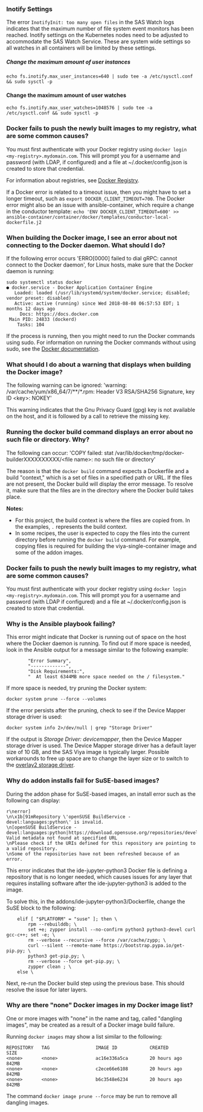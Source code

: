 ### Inotify Settings
The error `InotifyInit: too many open files` in the SAS Watch logs
indicates that the maximum number of file system event monitors has been
reached. Inotify settings on the Kubernetes nodes need to be adjusted to
accommodate the SAS Watch Service. These are system wide settings so all
watches in all containers will be limited by these settings.

##### Change the maximum amount of user instances
```
echo fs.inotify.max_user_instances=640 | sudo tee -a /etc/sysctl.conf && sudo sysctl -p
```

#### Change the maximum amount of user watches
```
echo fs.inotify.max_user_watches=1048576 | sudo tee -a /etc/sysctl.conf && sudo sysctl -p
```


### Docker fails to push the newly built images to my registry, what are some common causes?

You must first authenticate with your Docker registry using `docker login <my-registry>.mydomain.com`. This will prompt you for a username and password (with LDAP, if configured) and a file at ~/.docker/config.json is created to store that credential.

For information about registries, see [Docker Registry](https://docs.docker.com/registry/).

If a Docker error is related to a timeout issue, then you might have to set a longer timeout, such as `export DOCKER_CLIENT_TIMEOUT=700`. The Docker error might also be an issue with ansible-container, which require a change in the conductor template: `echo 'ENV DOCKER_CLIENT_TIMEOUT=600' >> ansible-container/container/docker/templates/conductor-local-dockerfile.j2`

### When building the Docker image, I see an error about not connecting to the Docker daemon. What should I do?

If the following error occurs 'ERRO[0000] failed to dial gRPC: cannot connect to the Docker daemon', for Linux hosts, make sure that the Docker daemon is running: 

```
sudo systemctl status docker
● docker.service - Docker Application Container Engine
   Loaded: loaded (/usr/lib/systemd/system/docker.service; disabled; vendor preset: disabled)
   Active: active (running) since Wed 2018-08-08 06:57:53 EDT; 1 months 12 days ago
     Docs: https://docs.docker.com
 Main PID: 24833 (dockerd)
    Tasks: 104
```

If the process is running, then you might need to run the Docker commands using sudo. For information on running the Docker commands without using sudo, see the [Docker documentation](https://docs.docker.com/v17.12/install/linux/linux-postinstall/).

### What should I do about a warning that displays when building the Docker image?

The following warning can be ignored: 'warning: /var/cache/yum/x86_64/7/**/*.rpm: Header V3 RSA/SHA256 Signature, key ID \<key\>: NOKEY'

This warning indicates that the Gnu Privacy Guard (gpg) key is not available on the host, and it is followed by a call to retrieve the missing key.

### Running the docker build command displays an error about no such file or directory. Why? 

The following can occur: 'COPY failed: stat /var/lib/docker/tmp/docker-builderXXXXXXXXXX/\<file name\>: no such file or directory'

The reason is that the `docker build` command expects a Dockerfile and a build "context," which is a set of files in a specified path or URL. If the files are not present, the Docker build will display the error message. To resolve it, make sure that the files are in the directory where the Docker build takes place.

**Notes:**

- For this project, the build context is where the files are copied from. In the examples, `.` represents the build context.  
- In some recipes, the user is expected to copy the files into the current directory before running the `docker build` command. For example, copying files is required for building the viya-single-container image and some of the addon images.

### Docker fails to push the newly built images to my registry, what are some common causes?

You must first authenticate with your docker registry using `docker login <my-registry>.mydomain.com`. This will prompt you for a username and password (with LDAP if configured) and a file at ~/.docker/config.json is created to store that credential.

### Why is the Ansible playbook failing? 

This error might indicate that Docker is running out of space on the host where the Docker daemon is running. To find out if more space is needed, look in the Ansible output for a message similar to the following example:

```
        "Error Summary",
        "-------------",
        "Disk Requirements:",
        "  At least 6344MB more space needed on the / filesystem."
```

If more space is needed, try pruning the Docker system:

```
docker system prune --force --volumes
```

If the error persists after the pruning, check to see if the Device Mapper storage driver is used:

```
docker system info 2>/dev/null | grep "Storage Driver"
```

If the output is _Storage Driver: devicemapper_, then the Device Mapper storage driver is used. The Device Mapper storage driver has a default layer size of 10 GB, and the SAS Viya 
image is typically larger. Possible workarounds to free up space are to change the layer size or to switch to
the [overlay2 storage driver](https://docs.docker.com/storage/storagedriver/overlayfs-driver/).

### Why do addon installs fail for SuSE-based images? 

During the addon phase for SuSE-based images, an install error such as the following can display:

```
r\nerror]
\n\x1b[91mRepository \'openSUSE BuildService - devel:languages:python\' is invalid.
\n[openSUSE BuildService - devel:languages:python|https://download.opensuse.org/repositories/devel:/languages:/python:/Factory/openSUSE_Leap_42.3/] Valid metadata not found at specified URL
\nPlease check if the URIs defined for this repository are pointing to a valid repository.
\nSome of the repositories have not been refreshed because of an error.
```

This error indicates that the ide-jupyter-python3 Docker file is defining a repository that is no longer needed, which causes issues for any layer that requires installing software after the ide-jupyter-python3 is added to the image.

To solve this, in the addons/ide-jupyter-python3/Dockerfile, change the SuSE block to the following: 

```
    elif [ "$PLATFORM" = "suse" ]; then \
        rpm --rebuilddb; \
        set +e; zypper install --no-confirm python3 python3-devel curl gcc-c++; set -e; \
        rm --verbose --recursive --force /var/cache/zypp; \
        curl --silent --remote-name https://bootstrap.pypa.io/get-pip.py; \
        python3 get-pip.py; \
        rm --verbose --force get-pip.py; \
        zypper clean ; \
    else \

```

Next, re-run the Docker build step using the previous base. This should resolve the issue for later layers.

### Why are there "none" Docker images in my Docker image list?
One or more images with "none" in the name and tag, called "dangling images", may be created as a result of a Docker image build failure.

Running `docker images` may show a list similar to the following:
```
REPOSITORY   TAG                 IMAGE ID            CREATED             SIZE
<none>       <none>              ac16e336a5ca        20 hours ago        842MB
<none>       <none>              c2ece66e6108        20 hours ago        842MB
<none>       <none>              b6c3548e6234        20 hours ago        842MB
```

The command `docker image prune --force` may be run to remove all dangling images.